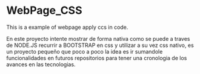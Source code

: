 # WebPage_CSS
This is a example of webpage apply ccs in code.


  En este proyecto intente mostrar de forma nativa como se puede a traves de NODE.JS recurrir a BOOTSTRAP en css y utilizar a su vez css nativo, es un proyecto pequeño que poco a poco 
  la idea es ir sumandole funcionalidades en futuros repositorios para tener una cronologia de los avances en las tecnologias.
